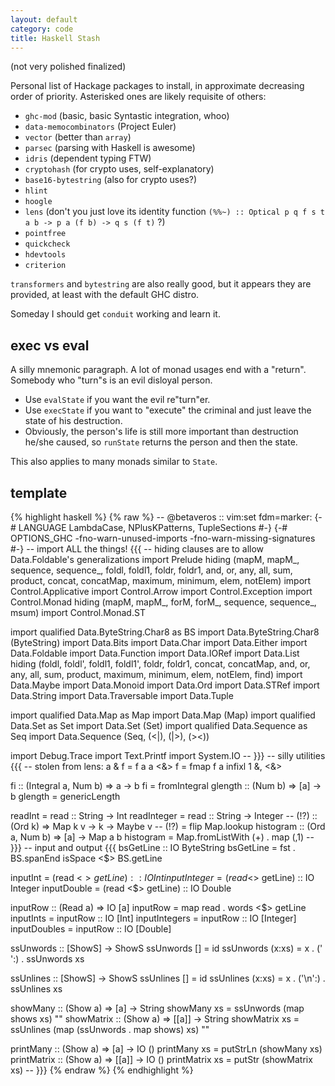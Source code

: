 ```yaml
---
layout: default
category: code
title: Haskell Stash
---
```


(not very polished finalized)

Personal list of Hackage packages to install, in approximate decreasing order of priority. Asterisked ones are likely requisite of others:

- `ghc-mod` (basic, basic Syntastic integration, whoo)
- `data-memocombinators` (Project Euler)
- `vector` (better than `array`)
- `parsec` (parsing with Haskell is awesome)
- `idris` (dependent typing FTW)
- `cryptohash` (for crypto uses, self-explanatory)
- `base16-bytestring` (also for crypto uses?)
- `hlint`
- `hoogle`
- `lens` (don't you just love its identity function `(%%~) :: Optical p q f s t a b -> p a (f b) -> q s (f t)` ?)
- `pointfree`
- `quickcheck`
- `hdevtools`
- `criterion`

`transformers` and `bytestring` are also really good, but it appears they are provided, at least with the default GHC distro.

Someday I should get `conduit` working and learn it.

## exec vs eval

A silly mnemonic paragraph. A lot of monad usages end with a "return". Somebody who "turn"s is an evil disloyal person.

- Use `evalState` if you want the evil re"turn"er.
- Use `execState` if you want to "execute" the criminal and just leave the state of his destruction.
- Obviously, the person's life is still more important than destruction he/she caused, so `runState` returns the person and then the state.

This also applies to many monads similar to `State`.

## template

{% highlight haskell %}
{% raw %}
-- @betaveros :: vim:set fdm=marker:
{-# LANGUAGE LambdaCase, NPlusKPatterns, TupleSections #-}
{-# OPTIONS_GHC -fno-warn-unused-imports -fno-warn-missing-signatures #-}
-- import ALL the things! {{{
-- hiding clauses are to allow Data.Foldable's generalizations
import Prelude hiding (mapM, mapM_, sequence, sequence_, foldl, foldl1, foldr, foldr1, and, or, any, all, sum, product, concat, concatMap, maximum, minimum, elem, notElem)
import Control.Applicative
import Control.Arrow
import Control.Exception
import Control.Monad hiding (mapM, mapM_, forM, forM_, sequence, sequence_, msum)
import Control.Monad.ST

import qualified Data.ByteString.Char8 as BS
import Data.ByteString.Char8 (ByteString)
import Data.Bits
import Data.Char
import Data.Either
import Data.Foldable
import Data.Function
import Data.IORef
import Data.List hiding (foldl, foldl', foldl1, foldl1', foldr, foldr1, concat, concatMap, and, or, any, all, sum, product, maximum, minimum, elem, notElem, find)
import Data.Maybe
import Data.Monoid
import Data.Ord
import Data.STRef
import Data.String
import Data.Traversable
import Data.Tuple

import qualified Data.Map as Map
import Data.Map (Map)
import qualified Data.Set as Set
import Data.Set (Set)
import qualified Data.Sequence as Seq
import Data.Sequence (Seq, (<|), (|>), (><))

import Debug.Trace
import Text.Printf
import System.IO
-- }}}
-- silly utilities {{{
-- stolen from lens:
a & f = f a
a <&> f = fmap f a
infixl 1 &, <&>

fi :: (Integral a, Num b) => a -> b
fi = fromIntegral
glength :: (Num b) => [a] -> b
glength = genericLength

readInt     = read :: String -> Int
readInteger = read :: String -> Integer
-- (!?) :: (Ord k) => Map k v -> k -> Maybe v
-- (!?) = flip Map.lookup
histogram :: (Ord a, Num b) => [a] -> Map a b
histogram = Map.fromListWith (+) . map (,1)
-- }}}
-- input and output {{{
bsGetLine :: IO ByteString
bsGetLine = fst . BS.spanEnd isSpace <$> BS.getLine

inputInt     = (read <$> getLine) :: IO Int
inputInteger = (read <$> getLine) :: IO Integer
inputDouble  = (read <$> getLine) :: IO Double

inputRow :: (Read a) => IO [a]
inputRow = map read . words <$> getLine
inputInts     = inputRow :: IO [Int]
inputIntegers = inputRow :: IO [Integer]
inputDoubles  = inputRow :: IO [Double]

ssUnwords :: [ShowS] -> ShowS
ssUnwords [] = id
ssUnwords (x:xs) = x . (' ':) . ssUnwords xs

ssUnlines :: [ShowS] -> ShowS
ssUnlines [] = id
ssUnlines (x:xs) = x . ('\n':) . ssUnlines xs

showMany :: (Show a) => [a] -> String
showMany xs = ssUnwords (map shows xs) ""
showMatrix :: (Show a) => [[a]] -> String
showMatrix xs = ssUnlines (map (ssUnwords . map shows) xs) ""

printMany :: (Show a) => [a] -> IO ()
printMany xs = putStrLn (showMany xs)
printMatrix :: (Show a) => [[a]] -> IO ()
printMatrix xs = putStr (showMatrix xs)
-- }}}
{% endraw %}
{% endhighlight %}

